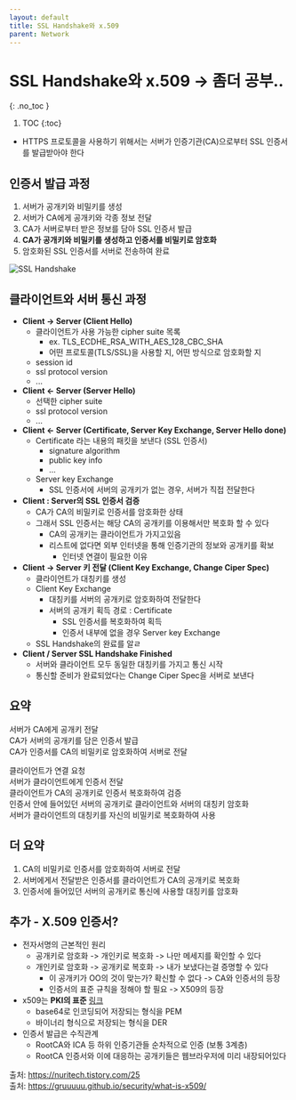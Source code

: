 ```yaml
---
layout: default
title: SSL Handshake와 x.509
parent: Network
---
```


# SSL Handshake와 x.509 -> 좀더 공부..
{: .no_toc }

1. TOC
{:toc}

- HTTPS 프로토콜을 사용하기 위해서는 서버가 인증기관(CA)으로부터 SSL 인증서를 발급받아야 한다

## 인증서 발급 과정

1. 서버가 공개키와 비밀키를 생성
2. 서버가 CA에게 공개키와 각종 정보 전달
3. CA가 서버로부터 받은 정보를 담아 SSL 인증서 발급
4. **CA가 공개키와 비밀키를 생성하고 인증서를 비밀키로 암호화**
5. 암호화된 SSL 인증서를 서버로 전송하여 완료

![SSL Handshake](https://img1.daumcdn.net/thumb/R1280x0/?scode=mtistory2&fname=https%3A%2F%2Fblog.kakaocdn.net%2Fdn%2FblusyN%2FbtraoOJE4fj%2FTBe4rGKq1fbTVONcSHine0%2Fimg.png)

## 클라이언트와 서버 통신 과정

- **Client -> Server (Client Hello)**
  - 클라이언트가 사용 가능한 cipher suite 목록
    - ex. TLS_ECDHE_RSA_WITH_AES_128_CBC_SHA
    - 어떤 프로토콜(TLS/SSL)을 사용할 지, 어떤 방식으로 암호화할 지
  - session id
  - ssl protocol version
  - ...
- **Client <- Server (Server Hello)**
  - 선택한 cipher suite
  - ssl protocol version
  - ...
- **Client <- Server (Certificate, Server Key Exchange, Server Hello done)**
  - Certificate 라는 내용의 패킷을 보낸다 (SSL 인증서)
    - signature algorithm
    - public key info
    - ...
  - Server key Exchange
    - SSL 인증서에 서버의 공개키가 없는 경우, 서버가 직접 전달한다
- **Client : Server의 SSL 인증서 검증**
  - CA가 CA의 비밀키로 인증서를 암호화한 상태
  - 그래서 SSL 인증서는 해당 CA의 공개키를 이용해서만 복호화 할 수 있다
    - CA의 공개키는 클라이언트가 가지고있음
    - 리스트에 없다면 외부 인터넷을 통해 인증기관의 정보와 공개키를 확보
      - 인터넷 연결이 필요한 이유
- **Client -> Server 키 전달 (Client Key Exchange, Change Ciper Spec)**
  - 클라이언트가 대칭키를 생성
  - Client Key Exchange
    - 대칭키를 서버의 공개키로 암호화하여 전달한다
    - 서버의 공개키 획득 경로 : Certificate
      - SSL 인증서를 복호화하여 획득
      - 인증서 내부에 없을 경우 Server key Exchange
  - SSL Handshake의 완료를 알ㄹ
- **Client / Server SSL Handshake Finished**
  - 서버와 클라이언트 모두 동일한 대칭키를 가지고 통신 시작
  - 통신할 준비가 완료되었다는 Change Ciper Spec을 서버로 보낸다

## 요약

서버가 CA에게 공개키 전달  
CA가 서버의 공개키를 담은 인증서 발급  
CA가 인증서를 CA의 비밀키로 암호화하여 서버로 전달  

클라이언트가 연결 요청  
서버가 클라이언트에게 인증서 전달  
클라이언트가 CA의 공개키로 인증서 복호화하여 검증  
인증서 안에 들어있던 서버의 공개키로 클라이언트와 서버의 대칭키 암호화  
서버가 클라이언트의 대칭키를 자신의 비밀키로 복호화하여 사용  

## 더 요약
1. CA의 비밀키로 인증서를 암호화하여 서버로 전달
2. 서버에게서 전달받은 인증서를 클라이언트가 CA의 공개키로 복호화
3. 인증서에 들어있던 서버의 공개키로 통신에 사용할 대칭키를 암호화

## 추가 - X.509 인증서?


- 전자서명의 근본적인 원리
  - 공개키로 암호화 -> 개인키로 복호화 -> 나만 메세지를 확인할 수 있다
  - 개인키로 암호화 -> 공개키로 복호화 -> 내가 보냈다는걸 증명할 수 있다
    - 이 공개키가 OO의 것이 맞는가? 확신할 수 없다 -> CA와 인증서의 등장
    - 인증서의 표준 규칙을 정해야 할 필요 -> X509의 등장
- x509는 **PKI의 표준** [링크](https://www.rootca.or.kr/kcac/down/TechSpec/1.1-KCAC.TS.CERTPROF.pdf)
  - base64로 인코딩되어 저장되는 형식을 PEM
  - 바이너리 형식으로 저장되는 형식을 DER
- 인증서 발급은 수직관계
  - RootCA와 ICA 등 하위 인증기관들 순차적으로 인증 (보통 3계층)
  - RootCA 인증서와 이에 대응하는 공개키들은 웹브라우저에 미리 내장되어있다


출처: https://nuritech.tistory.com/25  
출처: https://gruuuuu.github.io/security/what-is-x509/  